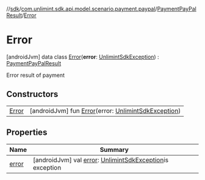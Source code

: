 //[sdk](../../../../index.md)/[com.unlimint.sdk.api.model.scenario.payment.paypal](../../index.md)/[PaymentPayPalResult](../index.md)/[Error](index.md)



# Error  
 [androidJvm] data class [Error](index.md)(**error**: [UnlimintSdkException](../../../com.unlimint.sdk.api.exceptions/-unlimint-sdk-exception/index.md)) : [PaymentPayPalResult](../index.md)

Error result of payment

   


## Constructors  
  
| | |
|---|---|
| <a name="com.unlimint.sdk.api.model.scenario.payment.paypal/PaymentPayPalResult.Error/Error/#com.unlimint.sdk.api.exceptions.UnlimintSdkException/PointingToDeclaration/"></a>[Error](-error.md)| <a name="com.unlimint.sdk.api.model.scenario.payment.paypal/PaymentPayPalResult.Error/Error/#com.unlimint.sdk.api.exceptions.UnlimintSdkException/PointingToDeclaration/"></a> [androidJvm] fun [Error](-error.md)(error: [UnlimintSdkException](../../../com.unlimint.sdk.api.exceptions/-unlimint-sdk-exception/index.md))   <br>|


## Properties  
  
|  Name |  Summary | 
|---|---|
| <a name="com.unlimint.sdk.api.model.scenario.payment.paypal/PaymentPayPalResult.Error/error/#/PointingToDeclaration/"></a>[error](error.md)| <a name="com.unlimint.sdk.api.model.scenario.payment.paypal/PaymentPayPalResult.Error/error/#/PointingToDeclaration/"></a> [androidJvm] val [error](error.md): [UnlimintSdkException](../../../com.unlimint.sdk.api.exceptions/-unlimint-sdk-exception/index.md)is exception   <br>|

